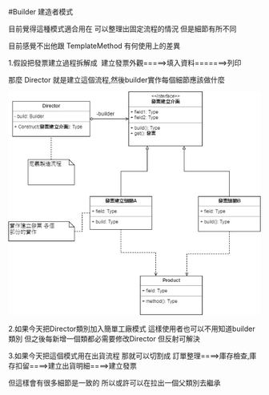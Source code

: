 #Builder 建造者模式

目前覺得這種模式適合用在 可以整理出固定流程的情況 但是細節有所不同

目前感覺不出他跟 TemplateMethod 有何使用上的差異


1.假設把發票建立過程拆解成  建立發票外觀=====>填入資料=======>列印

那麼 Director 就是建立這個流程,然後builder實作每個細節應該做什麼

![image](https://github.com/escc1122/design-pattern/blob/master/13_Builder/Builder.jpg)


2.如果今天把Director類別加入簡單工廠模式 這樣使用者也可以不用知道builder類別 但之後每新增一個類都必需要修改Director 但反射可解決

3.如果今天把這個模式用在出貨流程 那就可以切割成 訂單整理====>庫存檢查,庫存扣留====>建立出貨明細====>建立發票

但這樣會有很多細節是一致的 所以或許可以在拉出一個父類別去繼承
